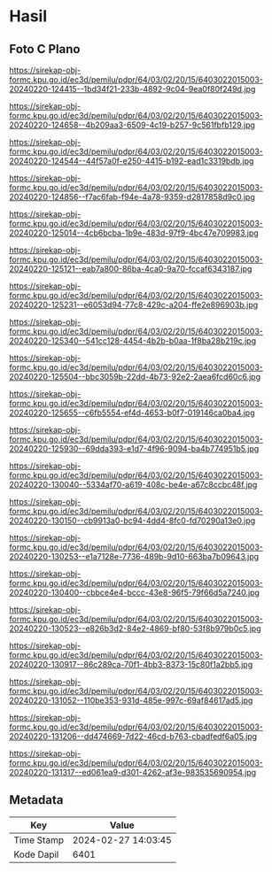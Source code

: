 # Hasil

## Foto C Plano

https://sirekap-obj-formc.kpu.go.id/ec3d/pemilu/pdpr/64/03/02/20/15/6403022015003-20240220-124415--1bd34f21-233b-4892-9c04-9ea0f80f249d.jpg

https://sirekap-obj-formc.kpu.go.id/ec3d/pemilu/pdpr/64/03/02/20/15/6403022015003-20240220-124658--4b209aa3-6509-4c19-b257-9c561fbfb129.jpg

https://sirekap-obj-formc.kpu.go.id/ec3d/pemilu/pdpr/64/03/02/20/15/6403022015003-20240220-124544--44f57a0f-e250-4415-b192-ead1c3319bdb.jpg

https://sirekap-obj-formc.kpu.go.id/ec3d/pemilu/pdpr/64/03/02/20/15/6403022015003-20240220-124856--f7ac6fab-f94e-4a78-9359-d2817858d9c0.jpg

https://sirekap-obj-formc.kpu.go.id/ec3d/pemilu/pdpr/64/03/02/20/15/6403022015003-20240220-125014--4cb6bcba-1b9e-483d-97f9-4bc47e709983.jpg

https://sirekap-obj-formc.kpu.go.id/ec3d/pemilu/pdpr/64/03/02/20/15/6403022015003-20240220-125121--eab7a800-86ba-4ca0-9a70-fccaf6343187.jpg

https://sirekap-obj-formc.kpu.go.id/ec3d/pemilu/pdpr/64/03/02/20/15/6403022015003-20240220-125231--e6053d94-77c8-429c-a204-ffe2e896903b.jpg

https://sirekap-obj-formc.kpu.go.id/ec3d/pemilu/pdpr/64/03/02/20/15/6403022015003-20240220-125340--541cc128-4454-4b2b-b0aa-1f8ba28b219c.jpg

https://sirekap-obj-formc.kpu.go.id/ec3d/pemilu/pdpr/64/03/02/20/15/6403022015003-20240220-125504--bbc3059b-22dd-4b73-92e2-2aea6fcd60c6.jpg

https://sirekap-obj-formc.kpu.go.id/ec3d/pemilu/pdpr/64/03/02/20/15/6403022015003-20240220-125655--c6fb5554-ef4d-4653-b0f7-019146ca0ba4.jpg

https://sirekap-obj-formc.kpu.go.id/ec3d/pemilu/pdpr/64/03/02/20/15/6403022015003-20240220-125930--69dda393-e1d7-4f96-9094-ba4b774951b5.jpg

https://sirekap-obj-formc.kpu.go.id/ec3d/pemilu/pdpr/64/03/02/20/15/6403022015003-20240220-130040--5334af70-a619-408c-be4e-a67c8ccbc48f.jpg

https://sirekap-obj-formc.kpu.go.id/ec3d/pemilu/pdpr/64/03/02/20/15/6403022015003-20240220-130150--cb9913a0-bc94-4dd4-8fc0-fd70290a13e0.jpg

https://sirekap-obj-formc.kpu.go.id/ec3d/pemilu/pdpr/64/03/02/20/15/6403022015003-20240220-130253--e1a7128e-7736-489b-9d10-663ba7b09643.jpg

https://sirekap-obj-formc.kpu.go.id/ec3d/pemilu/pdpr/64/03/02/20/15/6403022015003-20240220-130400--cbbce4e4-bccc-43e8-96f5-79f66d5a7240.jpg

https://sirekap-obj-formc.kpu.go.id/ec3d/pemilu/pdpr/64/03/02/20/15/6403022015003-20240220-130523--e826b3d2-84e2-4869-bf80-53f8b979b0c5.jpg

https://sirekap-obj-formc.kpu.go.id/ec3d/pemilu/pdpr/64/03/02/20/15/6403022015003-20240220-130917--86c289ca-70f1-4bb3-8373-15c80f1a2bb5.jpg

https://sirekap-obj-formc.kpu.go.id/ec3d/pemilu/pdpr/64/03/02/20/15/6403022015003-20240220-131052--110be353-931d-485e-997c-69af84617ad5.jpg

https://sirekap-obj-formc.kpu.go.id/ec3d/pemilu/pdpr/64/03/02/20/15/6403022015003-20240220-131206--dd474669-7d22-46cd-b763-cbadfedf6a05.jpg

https://sirekap-obj-formc.kpu.go.id/ec3d/pemilu/pdpr/64/03/02/20/15/6403022015003-20240220-131317--ed061ea9-d301-4262-af3e-983535690954.jpg


## Metadata

| Key        | Value               |
| ---------- | ------------------- |
| Time Stamp | 2024-02-27 14:03:45 |
| Kode Dapil | 6401                |




